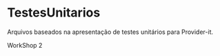 # TestesUnitarios

Arquivos baseados na apresentação de testes unitários para Provider-it.

WorkShop 2
